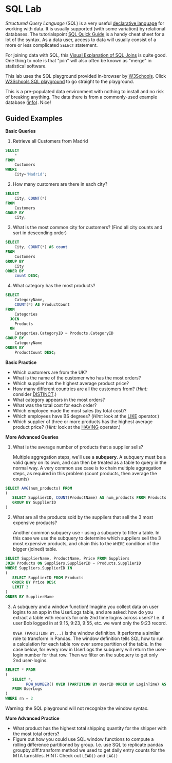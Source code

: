 # SQL Lab

_Structured Query Language_ (SQL) is a very useful [declarative language](http://en.wikipedia.org/wiki/Declarative_programming) for working with data. It is usually supported (with some variation) by relational databases. The tutorialspoint [SQL Quick Guide](http://www.tutorialspoint.com/sql/sql-quick-guide.htm) is a handy cheat sheet for a lot of the syntax. As a data user, access to data will usually consist of a more or less complicated `SELECT` statement.

For joining data with SQL, this [Visual Explanation of SQL Joins](http://blog.codinghorror.com/a-visual-explanation-of-sql-joins/) is quite good. One thing to note is that "join" will also often be known as "merge" in statistical software.

This lab uses the SQL playground provided in-browser by [W3Schools](http://www.w3schools.com/). Click [W3Schools SQL playground](http://www.w3schools.com/sql/trysql.asp?filename=trysql_select_all) to go straight to the playground.

This is a pre-populated data environment with nothing to install and no risk of breaking anything. The data there is from a commonly-used example database ([info](http://northwinddatabase.codeplex.com/)). Nice!


## Guided Examples

**Basic Queries**

1) Retrieve all Customers from Madrid

```sql
SELECT
    * 
FROM
    Customers
WHERE
    City='Madrid';
```

2) How many customers are there in each city?

```sql
SELECT
    City, COUNT(*)
FROM
    Customers
GROUP BY
    City;
```

3) What is the most common city for customers? (Find all city counts and sort in descending order)

```sql
SELECT
    City, COUNT(*) AS count 
FROM
    Customers 
GROUP BY
    City 
ORDER BY
    count DESC;
```

4) What category has the most products?

```sql
SELECT
    CategoryName,
    COUNT(*) AS ProductCount
FROM
    Categories
  JOIN
    Products
  ON
    Categories.CategoryID = Products.CategoryID
GROUP BY
    CategoryName
ORDER BY 
    ProductCount DESC;
```


**Basic Practice**

 * Which customers are from the UK?
 * What is the name of the customer who has the most orders?
 * Which supplier has the highest average product price?
 * How many different countries are all the customers from? (*Hint:* consider [DISTINCT](http://www.w3schools.com/sql/sql_distinct.asp).)
 * What category appears in the most orders?
 * What was the total cost for each order?
 * Which employee made the most sales (by total cost)?
 * Which employees have BS degrees? (*Hint:* look at the [LIKE](http://www.w3schools.com/sql/sql_like.asp) operator.)
 * Which supplier of three or more products has the highest average product price? (*Hint:* look at the [HAVING](http://www.w3schools.com/sql/sql_having.asp) operator.)
 
 
**More Advanced Queries**

1) What is the average number of products that a supplier sells?

   Multiple aggregation steps, we'll use a **subquery**. A subquery must be a valid query on its own, and can then be treated as a table to query in the normal way. A very common use case is to chain multiple aggregation steps, as required in this problem (count products, then average the counts)  

```sql
SELECT AVG(num_products) FROM 
(
   SELECT SupplierID, COUNT(ProductName) AS num_products FROM Products
   GROUP BY SupplierID
)
```

2) What are all the products sold by the suppliers that sell the 3 most expensive products?

   Another common subquery use - using a subquery to filter a table. In this case we use the subquery to determine which      suppliers sell the 3 most expensive products, and chain this to the `WHERE` condition of the bigger (joined) table.

```sql
SELECT SupplierName, ProductName, Price FROM Suppliers
JOIN Products ON Suppliers.SupplierID = Products.SupplierID
WHERE Suppliers.SupplierID IN
(
   SELECT SupplierID FROM Products
   ORDER BY Price DESC
   LIMIT 3
)
ORDER BY SupplierName
```

3) A subquery and a window function! Imagine you collect data on user logins to an app in the UserLogs table, and are asked: how do you extract a table with records for only 2nd time logins across users? I.e. if user Bob logged in at 9:15, 9:23, 9:55, etc. we want only the 9:23 record.

   `OVER (PARTITION BY...)` is the window definition. It performs a similar role to transform in Pandas. The window definition tells SQL how to run a calculation for each table row over some partition of the table. In the case below, for every row in UserLogs the subquery will return the user-login number for that row. Then we filter on the subquery to get only 2nd user-logins.

```sql
SELECT * FROM
(
   SELECT *,
         ROW_NUMBER() OVER (PARTITION BY UserID ORDER BY LoginTime) AS rn
   FROM UserLogs
)
WHERE rn = 2
```

Warning: the SQL playground will not recognize the window syntax.

**More Advanced Practice**

 * What product has the highest total shipping quantity for the shipper with the most total orders?
 * Figure out how you could use SQL window functions to compute a rolling difference partitioned by group. I.e. use SQL to replicate pandas groupby.diff.transform method we used to get daily entry counts for the MTA turnstiles. HINT: Check out `LEAD()` and `LAG()`

